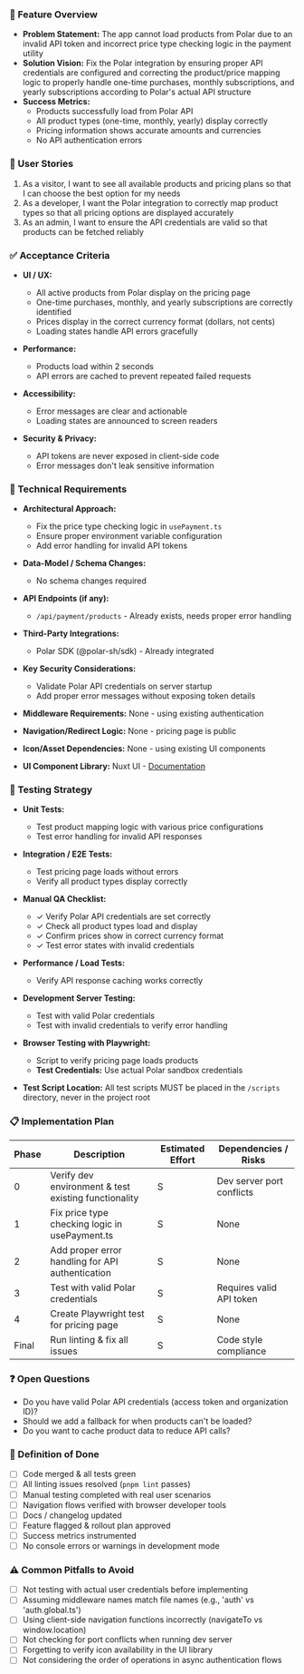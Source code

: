 ### 📝 Feature Overview

- **Problem Statement:** The app cannot load products from Polar due to an invalid API token and incorrect price type checking logic in the payment utility
- **Solution Vision:** Fix the Polar integration by ensuring proper API credentials are configured and correcting the product/price mapping logic to properly handle one-time purchases, monthly subscriptions, and yearly subscriptions according to Polar's actual API structure
- **Success Metrics:**
  - Products successfully load from Polar API
  - All product types (one-time, monthly, yearly) display correctly
  - Pricing information shows accurate amounts and currencies
  - No API authentication errors

### 👥 User Stories

1. As a visitor, I want to see all available products and pricing plans so that I can choose the best option for my needs
2. As a developer, I want the Polar integration to correctly map product types so that all pricing options are displayed accurately
3. As an admin, I want to ensure the API credentials are valid so that products can be fetched reliably

### ✅ Acceptance Criteria

- **UI / UX:**
  - All active products from Polar display on the pricing page
  - One-time purchases, monthly, and yearly subscriptions are correctly identified
  - Prices display in the correct currency format (dollars, not cents)
  - Loading states handle API errors gracefully

- **Performance:**
  - Products load within 2 seconds
  - API errors are cached to prevent repeated failed requests

- **Accessibility:**
  - Error messages are clear and actionable
  - Loading states are announced to screen readers

- **Security & Privacy:**
  - API tokens are never exposed in client-side code
  - Error messages don't leak sensitive information

### 🔧 Technical Requirements

- **Architectural Approach:**
  - Fix the price type checking logic in `usePayment.ts`
  - Ensure proper environment variable configuration
  - Add error handling for invalid API tokens

- **Data-Model / Schema Changes:**
  - No schema changes required

- **API Endpoints (if any):**
  - `/api/payment/products` - Already exists, needs proper error handling

- **Third-Party Integrations:**
  - Polar SDK (@polar-sh/sdk) - Already integrated

- **Key Security Considerations:**
  - Validate Polar API credentials on server startup
  - Add proper error messages without exposing token details

- **Middleware Requirements:** None - using existing authentication
- **Navigation/Redirect Logic:** None - pricing page is public
- **Icon/Asset Dependencies:** None - using existing UI components
- **UI Component Library:** Nuxt UI - [Documentation](https://ui.nuxt.com/getting-started)

### 🧪 Testing Strategy

- **Unit Tests:**
  - Test product mapping logic with various price configurations
  - Test error handling for invalid API responses

- **Integration / E2E Tests:**
  - Test pricing page loads without errors
  - Verify all product types display correctly

- **Manual QA Checklist:**
  - ✓ Verify Polar API credentials are set correctly
  - ✓ Check all product types load and display
  - ✓ Confirm prices show in correct currency format
  - ✓ Test error states with invalid credentials

- **Performance / Load Tests:**
  - Verify API response caching works correctly

- **Development Server Testing:**
  - Test with valid Polar credentials
  - Test with invalid credentials to verify error handling

- **Browser Testing with Playwright:**
  - Script to verify pricing page loads products
  - **Test Credentials:** Use actual Polar sandbox credentials

- **Test Script Location:** All test scripts MUST be placed in the `/scripts` directory, never in the project root

### 📋 Implementation Plan

| Phase | Description | Estimated Effort | Dependencies / Risks |
| ----- | ----------- | ---------------- | -------------------- |
| 0     | Verify dev environment & test existing functionality | S | Dev server port conflicts |
| 1     | Fix price type checking logic in usePayment.ts | S | None |
| 2     | Add proper error handling for API authentication | S | None |
| 3     | Test with valid Polar credentials | S | Requires valid API token |
| 4     | Create Playwright test for pricing page | S | None |
| Final | Run linting & fix all issues | S | Code style compliance |

### ❓ Open Questions

- Do you have valid Polar API credentials (access token and organization ID)?
- Should we add a fallback for when products can't be loaded?
- Do you want to cache product data to reduce API calls?

### 🚀 Definition of Done

- [ ] Code merged & all tests green
- [ ] All linting issues resolved (`pnpm lint` passes)
- [ ] Manual testing completed with real user scenarios
- [ ] Navigation flows verified with browser developer tools
- [ ] Docs / changelog updated
- [ ] Feature flagged & rollout plan approved
- [ ] Success metrics instrumented
- [ ] No console errors or warnings in development mode

### ⚠️ Common Pitfalls to Avoid

- [ ] Not testing with actual user credentials before implementing
- [ ] Assuming middleware names match file names (e.g., 'auth' vs 'auth.global.ts')
- [ ] Using client-side navigation functions incorrectly (navigateTo vs window.location)
- [ ] Not checking for port conflicts when running dev server
- [ ] Forgetting to verify icon availability in the UI library
- [ ] Not considering the order of operations in async authentication flows
